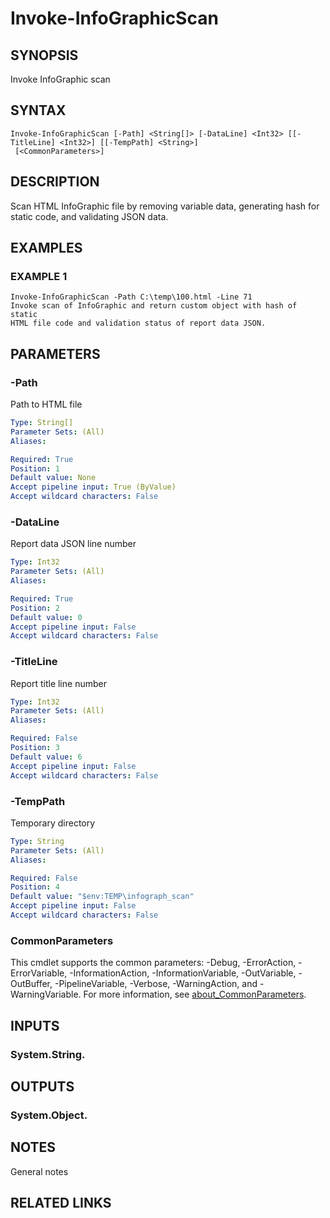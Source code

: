# Invoke-InfoGraphicScan

## SYNOPSIS
Invoke InfoGraphic scan

## SYNTAX

```
Invoke-InfoGraphicScan [-Path] <String[]> [-DataLine] <Int32> [[-TitleLine] <Int32>] [[-TempPath] <String>]
 [<CommonParameters>]
```

## DESCRIPTION
Scan HTML InfoGraphic file by removing variable data, generating hash
for static code, and validating JSON data.

## EXAMPLES

### EXAMPLE 1
```
Invoke-InfoGraphicScan -Path C:\temp\100.html -Line 71
Invoke scan of InfoGraphic and return custom object with hash of static
HTML file code and validation status of report data JSON.
```

## PARAMETERS

### -Path
Path to HTML file

```yaml
Type: String[]
Parameter Sets: (All)
Aliases:

Required: True
Position: 1
Default value: None
Accept pipeline input: True (ByValue)
Accept wildcard characters: False
```

### -DataLine
Report data JSON line number

```yaml
Type: Int32
Parameter Sets: (All)
Aliases:

Required: True
Position: 2
Default value: 0
Accept pipeline input: False
Accept wildcard characters: False
```

### -TitleLine
Report title line number

```yaml
Type: Int32
Parameter Sets: (All)
Aliases:

Required: False
Position: 3
Default value: 6
Accept pipeline input: False
Accept wildcard characters: False
```

### -TempPath
Temporary directory

```yaml
Type: String
Parameter Sets: (All)
Aliases:

Required: False
Position: 4
Default value: "$env:TEMP\infograph_scan"
Accept pipeline input: False
Accept wildcard characters: False
```

### CommonParameters
This cmdlet supports the common parameters: -Debug, -ErrorAction, -ErrorVariable, -InformationAction, -InformationVariable, -OutVariable, -OutBuffer, -PipelineVariable, -Verbose, -WarningAction, and -WarningVariable. For more information, see [about_CommonParameters](http://go.microsoft.com/fwlink/?LinkID=113216).

## INPUTS

### System.String.
## OUTPUTS

### System.Object.
## NOTES
General notes

## RELATED LINKS

